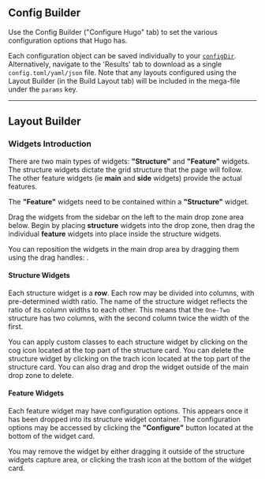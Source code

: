 ## Config Builder 

Use the Config Builder ("Configure Hugo" tab) to set the various configuration options that Hugo has. 

Each configuration object can be saved individually to your [`configDir`](https://gohugo.io/getting-started/configuration/). Alternatively, navigate to the 'Results' tab to download as a single `config.toml/yaml/json` file. Note that any layouts configured using the Layout Builder (in the Build Layout tab) will be included in the mega-file under the `params` key.

---

<!--more-->

## Layout Builder 

### Widgets Introduction

There are two main types of widgets: **"Structure"** and **"Feature"** widgets. The structure widgets dictate the grid structure that the page will follow. The other feature widgets (ie **main** and **side** widgets) provide the actual features.

The **"Feature"** widgets need to be contained within a **"Structure"** widget.

Drag the widgets from the sidebar on the left to the main drop zone area below. Begin by placing **structure** widgets into the drop zone, then drag the individual **feature** widgets into place inside the structure widgets.

You can reposition the widgets in the main drop area by dragging them using the drag handles: <i class="fas fa-grip-vertical"></i>.

#### Structure Widgets

Each structure widget is a **row**. Each row may be divided into columns, with pre-determined width ratio. The name of the structure widget reflects the ratio of its column widths to each other. This means that the `One-Two` structure has two columns, with the second column twice the width of the first.

You can apply custom classes to each structure widget by clicking on the cog icon located at the top part of the structure card. You can delete the structure widget by clicking on the trach icon located at the top part of the structure card. You can also drag and drop the widget outside of the main drop zone to delete.

#### Feature Widgets 

Each feature widget may have configuration options. This appears once it has been dropped into its structure widget container. The configuration options may be accessed by clicking the **"Configure"** button located at the bottom of the widget card.

You may remove the widget by either dragging it outside of the structure widgets capture area, or clicking the trash icon at the bottom of the widget card.